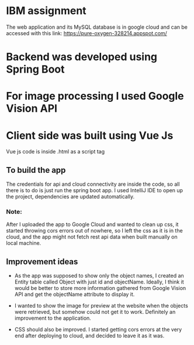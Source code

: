 # IBM assignment

The web application and its MySQL database is in google cloud and can be accessed with this link:
https://pure-oxygen-328214.appspot.com/


# Backend was developed using Spring Boot

# For image processing I used Google Vision API

# Client side was built using Vue Js 

Vue js code is inside .html as a script tag

## To build the app

The credentials for api and cloud connectivity are inside the code, so all there is to do is just run the spring boot app.
I used IntelliJ IDE to open up the project, dependencies are updated automatically.
### Note:
After I uploaded the app to Google Cloud and wanted to clean up css, it started throwing cors errors out of nowhere, so I left the css as it is in the cloud, and the app might not fetch rest api data when built manually on local machine. 

## Improvement ideas

 - As the app was supposed to show only the object names, I created an
   Entity table called Object with just id and objectName. Ideally, I
   think it would be better to store more information gathered from
   Google Vision API and get the objectName attribute to display it.
	 
 - I wanted to show the image for preview at the website when the objects were retrieved, but somehow could not get it to work. Definitely an improvement to the application.
 - CSS should also be improved. I started getting cors errors at the very end after deploying to cloud, and decided to leave it as it was.

